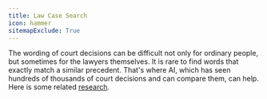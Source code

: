 ```yaml
---
title: Law Case Search
icon: hammer
sitemapExclude: True
---
```


The wording of court decisions can be difficult not only for ordinary people, but sometimes for the lawyers themselves.
It is rare to find words that exactly match a similar precedent. 
That's where AI, which has seen hundreds of thousands of court decisions and can compare them, can help. Here is some related [research](https://arxiv.org/abs/2004.12307).
